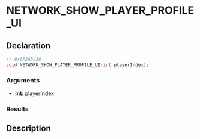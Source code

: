 # NETWORK_SHOW_PLAYER_PROFILE_UI

## Declaration
```cpp
// 0x6F2A5430
void NETWORK_SHOW_PLAYER_PROFILE_UI(int playerIndex);
```

### Arguments
- **int:** playerIndex

### Results

## Description
